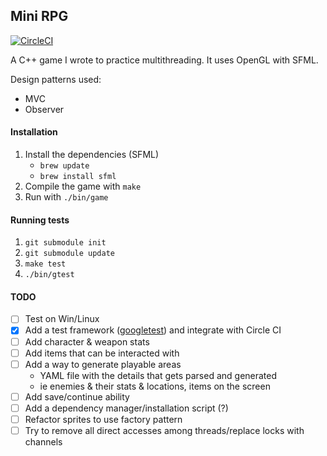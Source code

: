 ## Mini RPG
[![CircleCI](https://circleci.com/gh/ISauve/Mini_RPG.png?style=shield&circle-token=774174d09b31158629a5abf5e26d5f8bd70f62e8)](https://circleci.com/gh/ISauve/Mini_RPG)

A C++ game I wrote to practice multithreading. It uses OpenGL with SFML.

Design patterns used:
- MVC
- Observer

#### Installation
1. Install the dependencies (SFML)
    - `brew update`
    - `brew install sfml`
2. Compile the game with `make`
3. Run with `./bin/game`

#### Running tests
1. `git submodule init`
2. `git submodule update`
3. `make test`
4. `./bin/gtest`

#### TODO
- [ ] Test on Win/Linux
- [x] Add a test framework ([googletest](https://github.com/google/googletest)) and integrate with Circle CI
- [ ] Add character & weapon stats
- [ ] Add items that can be interacted with
- [ ] Add a way to generate playable areas
    - YAML file with the details that gets parsed and generated
    - ie enemies & their stats & locations, items on the screen
- [ ] Add save/continue ability 
- [ ] Add a dependency manager/installation script (?)
- [ ] Refactor sprites to use factory pattern
- [ ] Try to remove all direct accesses among threads/replace locks with channels